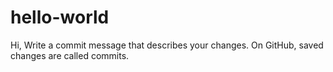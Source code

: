 # hello-world

Hi,
Write a commit message that describes your changes.
On GitHub, saved changes are called commits.
